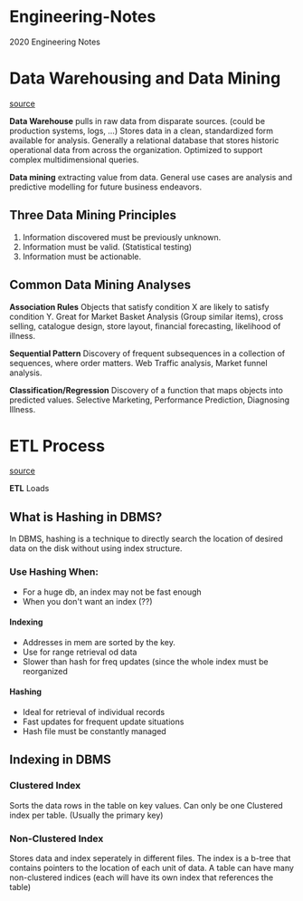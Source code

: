 # Engineering-Notes
2020 Engineering Notes
# Data Warehousing and Data Mining

<a href=https://panoply.io/data-warehouse-guide/data-warehousing-and-data-mining-101/>source</a>


**Data Warehouse** pulls in raw data from disparate sources. (could be production systems, logs, ...) Stores data in a clean, standardized form available for analysis. Generally a relational database that stores historic operational data from across the organization. Optimized to support complex multidimensional queries.

**Data mining** extracting value from data. General use cases are analysis and predictive modelling for future business endeavors.


## Three Data Mining Principles

1. Information discovered must be previously unknown.
2. Information must be valid. (Statistical testing)
3. Information must be actionable.

## Common Data Mining Analyses 

**Association Rules** Objects that satisfy condition X are likely to satisfy condition Y. Great for Market Basket Analysis (Group similar items), cross selling, catalogue design, store layout, financial forecasting, likelihood of illness.

**Sequential Pattern** Discovery of frequent subsequences in a collection of sequences, where order matters.  Web Traffic analysis, Market funnel analysis.

**Classification/Regression** Discovery of a function that maps objects into predicted values. Selective Marketing, Performance Prediction, Diagnosing Illness.


# ETL Process
<a href=https://panoply.io/data-warehouse-guide/3-ways-to-build-an-etl-process/>source</a>

**ETL** Loads

## What is Hashing in DBMS?
In DBMS, hashing is a technique to directly search the location of desired data on the disk without using index structure. 
### Use Hashing When:
- For a huge db, an index may not be fast enough
- When you don't want an index (??)

#### Indexing
- Addresses in mem are sorted by the key.
- Use for range retrieval od data
- Slower than hash for freq updates (since the whole index must be reorganized

#### Hashing
- Ideal for retrieval of individual records
- Fast updates for frequent update situations
- Hash file must be constantly managed


## Indexing in DBMS
### Clustered Index
Sorts the data rows in the table on key values. Can only be one Clustered index per table. (Usually the primary key)

### Non-Clustered Index
Stores data and index seperately in different files. The index is a b-tree that contains pointers to the location of each unit of data. A table can have many non-clustered indices (each will have its own index that references the table)


